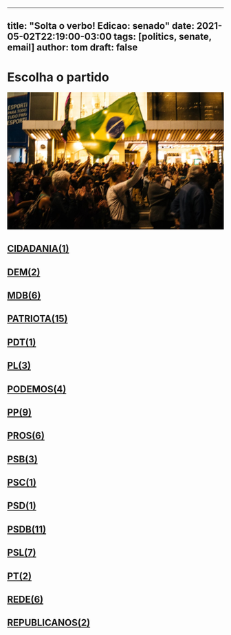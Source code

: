
---
title: "Solta o verbo! Edicao: senado"
date: 2021-05-02T22:19:00-03:00
tags: [politics, senate, email]
author: tom
draft: false
---
<h1>Escolha o partido</h1>
<img src="/images/protest01.jpg" />
<h2><a href="mailto:sen.alessandrovieira@senado.leg.br,"> CIDADANIA(1) </a></h2><h2><a href="mailto:sen.elizianegama@senado.leg.br,sen.marcosrogerio@senado.leg.br,"> DEM(2) </a></h2><h2><a href="mailto:sen.rodrigopacheco@senado.leg.br,sen.davialcolumbre@senado.leg.br,sen.chicorodrigues@senado.leg.br,Sen.JaymeCampos@senado.leg.br,virginio.carvalho@senador.leg.br,sen.venezianovitaldorego@senado.leg.br,"> MDB(6) </a></h2><h2><a href="mailto:sen.renancalheiros@senado.leg.br,sen.confuciomoura@senado.leg.br,sen.fernandobezerracoelho@senado.leg.br,sen.darioberger@senado.leg.br,sen.nildagondim@senado.leg.br,sen.eduardobraga@senado.leg.br,sen.jarbasvasconcelos@senado.leg.br,sen.eduardogomes@senado.leg.br,sen.marcelocastro@senado.leg.br,sen.marciobittar@senado.leg.br,sen.jaderbarbalho@senado.leg.br,sen.rosedefreitas@senado.leg.br,sen.luizcarlosdocarmo@senado.leg.br,sen.simonetebet@senado.leg.br,sen.flaviobolsonaro@senado.leg.br,"> PATRIOTA(15) </a></h2><h2><a href="mailto:sen.acirgurgacz@senado.leg.br,"> PDT(1) </a></h2><h2><a href="mailto:sen.wevertonrocha@senado.leg.br,sen.cidgomes@senado.leg.br,sen.wellingtonfagundes@senado.leg.br,"> PL(3) </a></h2><h2><a href="mailto:sen.romario@senado.leg.br,sen.carlosportinho@senado.leg.br,sen.jorginhomello@senado.leg.br,sen.alvarodias@senado.leg.br,"> PODEMOS(4) </a></h2><h2><a href="mailto:sen.oriovistoguimaraes@senado.leg.br,sen.lasiermartins@senado.leg.br,sen.flavioarns@senado.leg.br,sen.marcosdoval@senado.leg.br,sen.eduardogirao@senado.leg.br,sen.styvensonvalentim@senado.leg.br,sen.jorgekajuru@senado.leg.br,sen.reguffe@senado.leg.br,sen.daniellaribeiro@senado.leg.br,"> PP(9) </a></h2><h2><a href="mailto:sen.katiaabreu@senado.leg.br,sen.elmanoferrer@senado.leg.br,sen.luiscarlosheinze@senado.leg.br,sen.esperidiaoamin@senado.leg.br,sen.mailzagomes@senado.leg.br,sen.zenaidemaia@senado.leg.br,"> PROS(6) </a></h2><h2><a href="mailto:sen.telmariomota@senado.leg.br,Sen.fernandocollor@senado.leg.br,sen.leilabarros@senado.leg.br,"> PSB(3) </a></h2><h2><a href="mailto:sen.zequinhamarinho@senado.leg.br,"> PSC(1) </a></h2><h2><a href="mailto:sen.angelocoronel@senado.leg.br,"> PSD(1) </a></h2><h2><a href="mailto:sen.antonioanastasia@senado.leg.br,sen.carlosfavaro@senado.leg.br,sen.carlosviana@senado.leg.br,sen.vanderlancardoso@senado.leg.br,sen.sergiopetecao@senado.leg.br,sen.iraja@senado.leg.br,sen.nelsinhotrad@senado.leg.br,sen.omaraziz@senado.leg.br,sen.lucasbarreto@senado.leg.br,sen.ottoalencar@senado.leg.br,sen.joseserra@senado.leg.br,"> PSDB(11) </a></h2><h2><a href="mailto:sen.maragabrilli@senado.leg.br,sen.robertorocha@senado.leg.br,sen.rodrigocunha@senado.leg.br,sen.izalcilucas@senado.leg.br,sen.pliniovalerio@senado.leg.br,sen.tassojereissati@senado.leg.br,sen.giordano@senado.leg.br,"> PSL(7) </a></h2><h2><a href="mailto:sen.sorayathronicke@senado.leg.br,sen.humbertocosta@senado.leg.br,"> PT(2) </a></h2><h2><a href="mailto:sen.paulopaim@senado.leg.br,sen.paulorocha@senado.leg.br,sen.jaqueswagner@senado.leg.br,sen.jeanpaulprates@senado.leg.br,sen.rogeriocarvalho@senado.leg.br,sen.fabianocontarato@senado.leg.br,"> REDE(6) </a></h2><h2><a href="mailto:sen.randolferodrigues@senado.leg.br,sen.meciasdejesus@senado.leg.br,"> REPUBLICANOS(2) </a></h2>